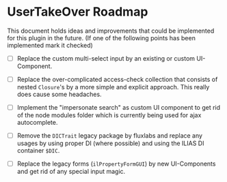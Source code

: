 # UserTakeOver Roadmap

This document holds ideas and improvements that could be implemented for this plugin in the future.
(If one of the following points has been implemented mark it checked)

- [ ] Replace the custom multi-select input by an existing or custom UI-Component.

- [ ] Replace the over-complicated access-check collection that consists of nested `Closure`'s by a more simple and
  explicit approach. This really does cause some headaches.

- [ ] Implement the "impersonate search" as custom UI component to get rid of the node modules folder which is currently
  being used for ajax autocomplete.

- [ ] Remove the `DICTrait` legacy package by fluxlabs and replace any usages by using proper DI (where possible) and
  using the ILIAS DI container `$DIC`.

- [ ] Replace the legacy forms (`ilPropertyFormGUI`) by new UI-Components and get rid of any special input magic.
